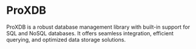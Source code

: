 # ProXDB
ProXDB is a robust database management library with built-in support for SQL and NoSQL databases. It offers seamless integration, efficient querying, and optimized data storage solutions.
